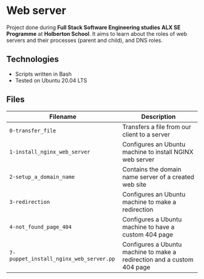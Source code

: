 # Web server

Project done during **Full Stack Software Engineering studies** **ALX SE Programme** at **Holberton School**. It aims to learn about the roles of web servers and their processes (parent and child), and DNS roles.

## Technologies
* Scripts written in Bash 
* Tested on Ubuntu 20.04 LTS

## Files
**Filename**   | 	**Description**
----------------------|--------------------
`0-transfer_file` |	Transfers a file from our client to a server
`1-install_nginx_web_server` |	Configures an Ubuntu machine to install NGINX web server
`2-setup_a_domain_name` | 	Contains the domain name server of a created web site
`3-redirection` |	Configures an Ubuntu machine to make a redirection
`4-not_found_page_404` | 	Configures a Ubuntu machine to have a custom 404 page
`7-puppet_install_nginx_web_server.pp` |	Configures a Ubuntu machine to make a redirection and a custom 404 page

